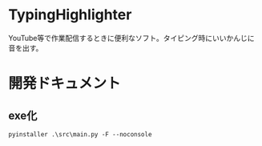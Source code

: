 # TypingHighlighter
YouTube等で作業配信するときに便利なソフト。タイピング時にいいかんじに音を出す。

# 開発ドキュメント
## exe化
```
pyinstaller .\src\main.py -F --noconsole
```

